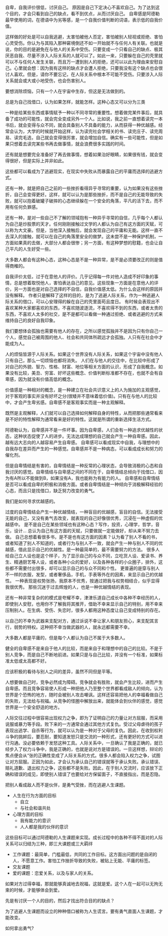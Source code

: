 自卑，自我评价很低，讨厌自己。 原因是自己下定决心不喜欢自己。为了达到这个目的，才会只看到自己的缺点，看不到优点，从而讨厌自己。
自卑感是阿德勒最早使用的词，在德语中为劣等感，是一个自我价值判断的词语，表示低的自我价值。

这样做的好处是可以自我逃避，太害怕被他人否定，害怕被别人轻视或拒绝、害怕心灵受伤。你认为与其陷入那种窘境倒还不如一开始就不与任何人有关联。也就是说，你的目的是避免在与他人的关系中受伤。只要变成一个只看自己的缺点、极其厌恶自我、尽量不涉入人际关系的人就可以了。如此一来，只要躲在自己的壳里就可以不与任何人发生关联，而且万一遭到别人的拒绝，还可以以此为理由来安慰自己。心里就会想：因为我有这样的缺点才会遭人拒绝，只要我没有这个缺点也会很讨人喜欢。但是，请你不要忘记，在人际关系中根本不可能不受伤。只要涉入人际关系就会或大或小地受伤，也会伤害别人。

要想消除烦恼，只有一个人在宇宙中生存，但这是无法做到的。


总是为自己找借口，认为如果怎样，就能怎样。这种心态又可以分为三类

一种是给某些东西或事情赋予一种以不同寻常的重要性。想着做完某件事后，就具备了成功的可能性，就会完全变成另外一个人。比如说，我之前一直想着读完一本书后，就会变得与众不同，就会具备别人不具备的能力，从而获得一种优越感。经常会认为，大学的时候就开始这样，认为读完社会学相关的书、读完庄子、读完周易、读完毛选，自己就会变得很厉害，就会增加自信。确实有一些可能性，但是如果只想着去读完某些书再去做事情，就会浪费很多实践的时间。

还有就是想要完全准备好了再去做事情，想着如果治好眼睛，如果很有钱，就会变得很好，但是实际上并非如此。

这些都可以看成为了逃避现实，在现实中失败从而暴露自己的平庸而选择的逃避方式。

还有一种，就是把自己之前的一些挫折看得异乎寻常的重要，认为如果没有这些挫折，自己会变得更好。这样，就可以认为是那些挫折，而不是自己的无能导致的失败，就可以抱着破罐子破摔的心态继续躲在一个安全的角落，平凡的活下去，而不用有任何负罪感。

还有一种，是对一些自己不了解的领域抱有一种异乎寻常的自信，几乎每个人都认为自己是炒股票的天才。任何刚刚接触过文学的人都认为自己有这方面的天赋，可以称为大文豪。但是，当他深入接触后，就会发现自己的平庸和无能。这样一直不去深入的接触，就可以在自己的角落里安全的做梦。这未尝不是一种保护机制，一方面如果真的去做，大部分人都会很惨；另一方面，有这种梦想的慰籍，也会让自己平凡的人生好受一些。

大多数人都会有这种心态，这种心态是不是一种异常，是不是必须要改正的则是值得商榷的。


自我评价太低，过于在意他人的评价。几乎记得每一件对他人造成不好印象的事情，总是想着取悦他人，害怕表达自己的意见。这些现象一方面是在意他人的评价，另一方面也是对自己选择的不自信，自我价值感太低。为什么会这样的原因并没有解释。
作者只是解释了这样的目的，是为了逃避人际关系，作为一种逃避人际关系的借口，可以心安理得的躲在自己的壳里面苟且度日。
有时候会表现出不喜欢某种大家都喜欢的东西，不喜欢随波逐流，不喜欢得不到的东西，或者太贵的东西，不喜欢人太多的社交，是不是都可以看做一种通过拒绝、或者逃避的方式来维持自己的良好自我印象。


我们要想体会孤独也需要有他人的存在，之所以感觉孤独并不是因为只有你自己一个人，感觉自己被周围的他人、社会和共同体所疏远才会孤独。人只有在社会中才能成为人。

人的烦恼皆源于人际关系。如果这个世界没有人际关系，如果这个宇宙中没有他人只有自己，那么一切烦恼也都将消失。
人们在与他人的交往中，在比较中形成了对自己的外貌、智力、性格、财富、地位等相关方面的认识，形成了自我概念。如果没有比较，美丑、穷富、好坏这些概念、价值判断标准都不存在，也就不会有自卑感，因为就没有价值高低的概念。


价值感是一种相对的概念，是一种建立在社会共识意义上的人为施加的主观感觉，对于客观的事实并没有好坏之分(很矮并不意味着低价值)。只有在与他人的比较中，才会产生卑劣感。自卑感不是客观事实而是一种主观解释。

既然是主观解释，人们就可以自己选择如何解释自身的特性，从而把那些通常看来是不好的特性解释为通常看来是好的特性。这就是所谓的重新选择生活方式。

阿德勒认为，自卑感并不是一件坏事。因为自卑感，人们会有一种追求优越性的状态，这种状态促使了人的进步。无法达成理想的自己就会产生一种自卑感。因此，越有远大志向的人越容易产生自卑感。
自卑感可以看成现实中自我，与理想中的自我存在差异而产生的一种感觉。自卑感并不是一种病态，可以看成成长和努力的催化剂。

但是自卑情结是有害的，自卑情结是一种反常的心理状态，会导致消极的心态和自我讨厌的感觉。自卑情结与自卑感之间的不同在于，自卑情结总倾向于找借口，因为有A所以不能做到B，如果没有A，我也能称为有能力的人。
自卑感和自卑情结是否可以看成自卑的积极和消极方面。或者自卑情结是一种倾向于消极解释经验的心态，而且只是找借口，缺乏努力改变的勇气。

我们是如何寻求优越感的。

过度的自卑情结会产生一种优越情结，一种盲目的优越感，盲目的自信。无法接受无能的自己，又没有勇气去改变，就表现的自己好像很优秀，沉浸在一种虚假的优越感中。
是不是自己在某些领域也有这种心态？写作，投资，心理学，哲学，音乐，设计... 总认为自己有这方面的天赋，只要做就一定能做好，却从来不努力去做。
自己总想着看很多书，是不是也有这方面的因素？认为看了别人不看的书，或者知道了别人不知道的，或者行为与别人不一致，就会产生一种与别人不同的优越感，借此显示自己的优越性。是一种最简单的，最不需要努力的方法。
很多人给自己立人设也是这个样子，为了显示自己的与众不同，立吃货人设、爱读书、养生、精通厨艺等人设，或者各种小众的爱好，以及各种各样的小众圈子，排外，这些都不需要付出很多，却可以显示自己的与众不同和个性。
更普遍的是穿与别人不一样的衣服，发型，或者奢侈品，手机，手表等外在的因素，来显示自己的优越性。
一种表现是权势张扬，我原本不优秀，按通过把我与权势相结合，似乎显得我很优秀。
那些沉迷于过去辉煌的人，也是一种优越情结的表现。

还有一种非常复杂的的模式是夸耀不幸，津津乐道自己成长中各种不幸经历的人，即使别人安慰，也用你不了解我将其推开，借助不幸来显示自己的特别，用不幸来压制别人。在生病、受伤、失恋时，很多人都用这种态度让自己变成特别的存在。

以自己的不幸为武器来支配对方，通过诉说不幸让家人和朋友担心，来支配其言行，弱势的特权。这种把不幸当做武器的人，就永远都需要不幸。

大多数人都是平庸的，但是每个人都认为自己不属于大多数人。

健全的自卑感不是来自于他人的比较，而是来自于和理想中的自己的比较。不是于别人竞争，而是自己不断地前进。如果只是与自己比较，并没有一个标准，如果标准太低或太高都不好。

应该积极的看待与别人之间的差异，虽然不同但是平等。

人想要做自己时，竞争必然成为障碍。竞争就会有胜败，就会产生比较，进而产生自卑感。而且竞争容易使人形成一种把他人乃至整个世界都看成敌人的倾向，认为世界是个恐怖的地方，随时会被别人攻击嘲讽。这样还容易把他人的幸福看做自己的失败，无法给与祝福。从竞争的怪圈中解放出来，就能体会到伙伴的感觉，感觉世界是一个安全舒适的地方。

人际交往过程中很容易出现权力之争，即为了证明自己的力量让对方屈服，而采用说服或暴力等手段。败下来的一方通常会通过其他方式复仇。受过父母虐待的孩子表现出逃学、自杀等行为，就可以认为是一种对于父母的复仇。因此，在收到权利斗争的挑衅后，要忍耐，要知道发怒只是交流的一种形式，还有更好的方式可以进行沟通。没必要依赖于发怒这种工具。人际关系中，一旦确认了我是正确的，就已经步入了权力斗争中，我是正确的，也就是说对方是错误的。一旦这样想，辩论的焦点便会从“张的正确性变成了人际关系的方式。很多人都会陷入权力之争，试图让对方屈服。正因为如此，才会认为承认自己的错误就等于承认失败。承认错误、赔礼道歉、退出权力之争，这些都不是失败。因此，在于别人交流时，应该放下正确和错误的成见，即使别人错误了也要给对方保留面子，不直接指出，而是忍隐。

把别人看成敌人而不是伙伴，是勇气受挫，而在逃避人生课题。
+ 人生在行为方面的目标
  + 自立
  + 与社会和谐共处
+ 心理方面的目标
  + 我有能力的意识
  + 人人都是我的伙伴的意识

这些目标可以通过阿德勒的人生课题来实现。成长过程中的各种不得不面对的人际关系可以归结为三种，即三大课题或三大羁绊
+ 工作课题：最简单，门槛最低，共同的工作目标。这方面出问题的是自闭的人，不愿意工作。害怕工作挫折导致的失败，被贴上无能、平庸的标签。
+ 交友课题
+ 爱的课题：恋爱关系，以及与家人的关系。

如果对方过得幸福，那就能够真诚地去祝福，这就是爱。这个人在一起可以无拘无束的时候，才能够体会到爱。

先是有讨厌一个人的目的，然后才找出符合目的的缺点？

为了逃避人生课题而设立的种种借口被称为人生谎言。要有勇气直面人生课题，才能改变。

如何拿出勇气?

